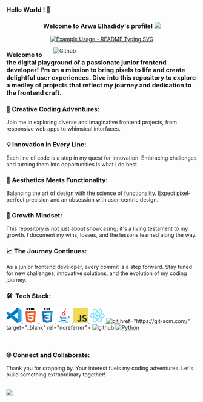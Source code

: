 ### Hello World ! 👋

<h3 align="center">
  Welcome to Arwa Elhadidy's profile!
  <img src="https://media.giphy.com/media/hvRJCLFzcasrR4ia7z/giphy.gif" width="28">
</h3>

<!-- Typing SVG by DenverCoder1 - https://github.com/DenverCoder1/readme-typing-svg -->
<p align="center">
  <a href="https://github.com/DenverCoder1/readme-typing-svg"><img src="https://readme-typing-svg.herokuapp.com/?lines=Abracadabra!;Welcome+to+my+code+cave!;Enter+at+your+own+risk.;Beware+of+ninja+bugs!;They're+harmless,+mostly!&font=Fira%20Code&center=true&width=380&height=50&duration=4000&pause=1000" alt="Example Usage - README Typing SVG"></a>
</p> 

<img width="380" align="right" alt="Github"
src="https://raw.githubusercontent.com/Rishabh2804/Rishabh2804/master/Resources/Icons/developer-girl.gif" 
/> 

### Welcome to the digital playground of a passionate junior frontend developer! I'm on a mission to bring pixels to life and create delightful user experiences. Dive into this repository to explore a medley of projects that reflect my journey and dedication to the frontend craft.

### 🚀 Creative Coding Adventures:
Join me in exploring diverse and imaginative frontend projects, from responsive web apps to whimsical interfaces.

### 💡 Innovation in Every Line:
Each line of code is a step in my quest for innovation. Embracing challenges and turning them into opportunities is what I do best.

### 🎨 Aesthetics Meets Functionality:
Balancing the art of design with the science of functionality. Expect pixel-perfect precision and an obsession with user-centric design.

### 🌱 Growth Mindset:
This repository is not just about showcasing; it's a living testament to my growth. I document my wins, losses, and the lessons learned along the way.

### 📈 The Journey Continues:
As a junior frontend developer, every commit is a step forward. Stay tuned for new challenges, innovative solutions, and the evolution of my coding journey.


### 🛠 &nbsp;Tech Stack:

<p align="left">
<!-- vs code -->
 <a 
    href="https://code.visualstudio.com/" 
    target="_blank" rel="noreferrer"> 
    <img
        src="https://raw.githubusercontent.com/github/explore/80688e429a7d4ef2fca1e82350fe8e3517d3494d/topics/visual-studio-code/visual-studio-code.png"
        alt="VS code" width="40" height="40"
    /> 
 </a> 
 <!-- html -->
 <a 
    href="https://www.java.com" 
    target="_blank" rel="noreferrer"> 
    <img
        src="https://raw.githubusercontent.com/devicons/devicon/master/icons/html5/html5-original-wordmark.svg"
        alt="java" width="40" height="40"
    /> 
 </a> 
 <!-- css -->
 <a 
    href="https://www.java.com" 
    target="_blank" rel="noreferrer"> 
    <img
        src="https://raw.githubusercontent.com/devicons/devicon/master/icons/css3/css3-original-wordmark.svg"
        alt="java" width="40" height="40"
    /> 
 </a> 
   <!-- java -->
 <a 
    href="https://www.java.com" 
    target="_blank" rel="noreferrer"> 
    <img
        src="https://raw.githubusercontent.com/devicons/devicon/master/icons/java/java-original.svg"
        alt="java" width="40" height="40"
    /> 
    </a> 
 <!-- js -->
 <a 
    href="https://www.java.com" 
    target="_blank" rel="noreferrer"> 
    <img
        src="https://raw.githubusercontent.com/devicons/devicon/master/icons/javascript/javascript-original.svg"
        alt="java" width="40" height="40"
    /> 
 </a> 
 <!-- react -->
 <a 
    href="https://www.java.com" 
    target="_blank" rel="noreferrer"> 
    <img
        src="https://raw.githubusercontent.com/devicons/devicon/master/icons/react/react-original.svg"
        alt="java" width="40" height="40"
    /> 
 </a> 
 <!-- git -->
 <a 
    href="https://git-scm.com/"
    target="_blank" rel="noreferrer"> 
    <img
        src="https://www.vectorlogo.zone/logos/git-scm/git-scm-icon.svg" alt="git"
        width="40" height="40"
    /> 
    </a> 
  <a>
      href="https://git-scm.com/"
    target="_blank" rel="noreferrer"> 
    <img
        src="Images/Static/github.png" alt="github"
        width="40" height="40"
    /> 
    </a> 
    <a href="https://www.python.org/" 
      target="_blank">
      <img alt="Python" height ="40px"  src="https://cdn.jsdelivr.net/gh/devicons/devicon/icons/github/githup-original.svg" 
        /></a>
<br>

</p> 
<br>


### 🌐 Connect and Collaborate:
Thank you for dropping by. Your interest fuels my coding adventures. Let's build something extraordinary together!

<br>
</a>
<a href="https://t.me/ArwaElhadidy" target="_blank"><img src="https://img.shields.io/badge/-Arwa%20Elhadidy-0077B5?style=for-the-badge&logo=Telegram&logoColor=white"/></a>


